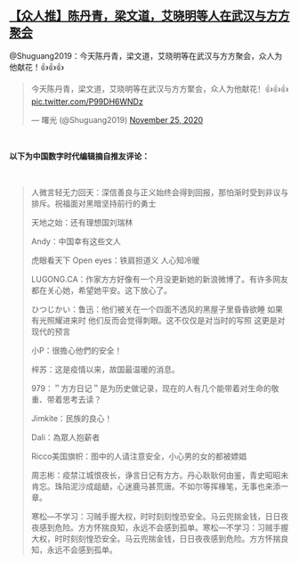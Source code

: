 <!--1606355804000-->
[【众人推】陈丹青，梁文道，艾晓明等人在武汉与方方聚会](https://chinadigitaltimes.net/chinese/2020/11/%e3%80%90%e4%bc%97%e4%ba%ba%e6%8e%a8%e3%80%91%e9%99%88%e4%b8%b9%e9%9d%92%ef%bc%8c%e6%a2%81%e6%96%87%e9%81%93%ef%bc%8c%e8%89%be%e6%99%93%e6%98%8e%e7%ad%89%e4%ba%ba%e5%9c%a8%e6%ad%a6%e6%b1%89%e4%b8%8e/)
------

<p>@Shuguang2019：今天陈丹青，梁文道，艾晓明等在武汉与方方聚会，众人为他献花！👍👍👍</p><blockquote class="twitter-tweet" data-width="550" data-dnt="true"><p lang="zh" dir="ltr">今天陈丹青，梁文道，艾晓明等在武汉与方方聚会，众人为他献花！👍👍👍 <a href="https://t.co/P99DH6WNDz">pic.twitter.com/P99DH6WNDz</a></p><p>— 曙光 (@Shuguang2019) <a href="https://twitter.com/Shuguang2019/status/1331493282803830784?ref_src=twsrc%5Etfw">November 25, 2020</a></p></blockquote><p><script async="" src="https://platform.twitter.com/widgets.js" charset="utf-8"></script><br></p><p><strong>以下为中国数字时代编辑摘自推友评论：</strong></p><p> </p><blockquote><p>人微言轻无力回天：深信善良与正义始终会得到回报，那怕渐时受到非议与排斥。祝福面对黑暗坚持前行的勇士</p><p>天地之始：还有理想国刘瑞林</p><p>Andy：中国幸有这些文人</p><p>虎眼看天下 Open eyes：铁肩担道义 人心知冷暖</p><p>LUGONG.CA：作家方方好像有一个月没更新她的新浪微博了。有许多网友都在关心她，希望她平安。这下放心了。</p><p>ひつじかい：鲁迅：他们被关在一个四面不透风的黑屋子里昏昏欲睡 如果有光照耀进来时 他们反而会觉得刺眼。这不仅仅是对当时的写照 这更是对现代的预言</p><p>小P：很擔心他們的安全！</p><p>梓苏：这是疫情以来，故国最温暖的消息。</p><p>979：＂方方日记＂是为历史做记录，现在的人有几个能带着对生命的敬重、带着思考去读？</p><p>Jimkite：民族的良心！</p><p>Dali：為眾人抱薪者</p><p>Ricco美国旗帜：图中的人请注意安全，小心男的女的都被嫖娼</p><p>周志彬：疫禁江城恨夜长，诤言日记有方方。丹心耿耿何由鉴，青史昭昭未肯忘。珠陷泥沙成龃龉，心迷鹿马甚荒唐。不如尔等挥椽笔，无事也来添一章。</p><p>寒松—不学习：习贼手握大权，时时刻刻惶恐安全。马云兜揣金钱，日日夜夜感到危险。方方怀揣良知，永远不会感到孤单。寒松—不学习：习贼手握大权，时时刻刻惶恐安全。马云兜揣金钱，日日夜夜感到危险。方方怀揣良知，永远不会感到孤单。</p></blockquote>
